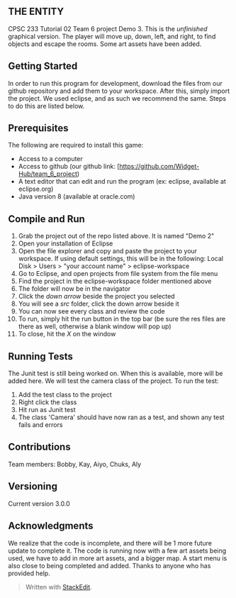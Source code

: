 ﻿## THE ENTITY

CPSC 233 Tutorial 02 Team 6 project Demo 3. This is the *unfinished* graphical version. The player will move up, down, left, and right, to find objects and escape the rooms. Some art assets have been added. 

## Getting Started
In order to run this program for development, download the files from our github repository and add them to your workspace. After this, simply import the project. We used eclipse, and as such we recommend the same. Steps to do this are listed below.

## Prerequisites
The following are required to install this game:

 - Access to a computer
 - Access to github (our github link: [https://github.com/Widget-Hub/team_6_project)
 - A text editor that can edit and run the program (ex: eclipse, available at eclipse.org)
 - Java version 8 (available at oracle.com)

## Compile and Run

 1. Grab the project out of the repo listed above. It is named "Demo 2"
 2. Open your installation of Eclipse
 3. Open the file explorer and copy and paste the project to your workspace. If using default settings, this will be in the following: Local Disk > Users > "your account name" > eclipse-workspace
 4. Go to Eclipse, and open projects from file system from the file menu
 5. Find the project in the eclipse-workspace folder mentioned above
 6. The folder will now be in the navigator
 7. Click the *down arrow* beside the project you selected
 8. You will see a *src* folder, click the down arrow beside it
 9. You can now see every class and review the code
 10. To run, simply hit the run button in the top bar (be sure the res files are there as well, otherwise a blank window will pop up)
 11. To close, hit the *X* on the window  

## Running Tests
The Junit test is still being worked on. When this is available, more will be added here.
We will test the camera class of the project.
To run the test:

 1. Add the test class to the project
 2. Right click the class
 3. Hit run as Junit test
 4. The class 'Camera' should have now ran as a test, and shown any test fails and errors

## Contributions
Team members: Bobby, Kay, Aiyo, Chuks, Aly

## Versioning
Current version 3.0.0


## Acknowledgments
We realize that the code is incomplete, and there will be 1 more future update to complete it. The code is running now with a few art assets being used, we have to add in more art assets, and a bigger map. A start menu is also close to being completed and added.
Thanks to anyone who has provided help.


> Written with [StackEdit](https://stackedit.io/).
